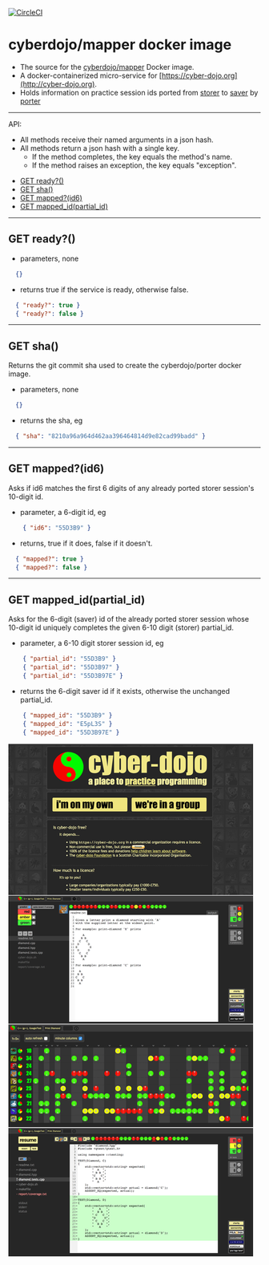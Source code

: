 
[![CircleCI](https://circleci.com/gh/cyber-dojo/mapper.svg?style=svg)](https://circleci.com/gh/cyber-dojo/mapper)

# cyberdojo/mapper docker image

- The source for the [cyberdojo/mapper](https://hub.docker.com/r/cyberdojo/mapper/tags) Docker image.
- A docker-containerized micro-service for [https://cyber-dojo.org](http://cyber-dojo.org).
- Holds information on practice session ids ported from
[storer](https://github.com/cyber-dojo/storer)
to
[saver](https://github.com/cyber-dojo/saver)
by
[porter](https://github.com/cyber-dojo/porter)

- - - -
API:
  * All methods receive their named arguments in a json hash.
  * All methods return a json hash with a single key.
    * If the method completes, the key equals the method's name.
    * If the method raises an exception, the key equals "exception".

- [GET ready?()](#get-ready)
- [GET sha()](#get-sha)
- [GET mapped?(id6)](#get-mappedid6)
- [GET mapped_id(partial_id)](#get-mappedidpartialid)

- - - -
## GET ready?()
- parameters, none
```json
  {}
```
- returns true if the service is ready, otherwise false.
```json
  { "ready?": true }
  { "ready?": false }
```

- - - -
## GET sha()
Returns the git commit sha used to create the cyberdojo/porter docker image.
- parameters, none
```json
  {}
```
- returns the sha, eg
```json
  { "sha": "8210a96a964d462aa396464814d9e82cad99badd" }
```

- - - -
## GET mapped?(id6)
Asks if id6 matches the first 6 digits of any already ported storer
session's 10-digit id.
- parameter, a 6-digit id, eg
```json
    { "id6": "55D3B9" }
```
- returns, true if it does, false if it doesn't.
```json
  { "mapped?": true }
  { "mapped?": false }
```

- - - -
## GET mapped_id(partial_id)
Asks for the 6-digit (saver) id of the already ported storer
session whose 10-digit id uniquely completes the given 6-10 digit (storer) partial_id.
- parameter, a 6-10 digit storer session id, eg
```json
    { "partial_id": "55D3B9" }
    { "partial_id": "55D3B97" }
    { "partial_id": "55D3B97E" }    
```
- returns the 6-digit saver id if it exists, otherwise the unchanged partial_id.
```json
    { "mapped_id": "55D3B9" }
    { "mapped_id": "E5pL3S" }
    { "mapped_id": "55D3B97E" }
```

![cyber-dojo.org home page](https://github.com/cyber-dojo/cyber-dojo/blob/master/shared/home_page_snapshot.png)
